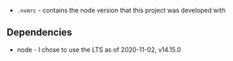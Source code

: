* `.nvmrc` - contains the node version that this project was developed with

## Dependencies

* node - I chose to use the LTS as of 2020-11-02, v14.15.0
